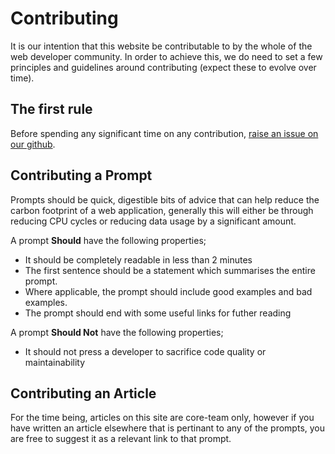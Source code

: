 # Contributing

It is our intention that this website be contributable to by the whole of the web developer community. In order to achieve this, we do need to set a few principles and guidelines around contributing (expect these to evolve over time).

## The first rule

Before spending any significant time on any contribution, [raise an issue on our github](https://github.com/mikeyhogarth/green-web-dev/issues).

## Contributing a Prompt

Prompts should be quick, digestible bits of advice that can help reduce the carbon footprint of a web application, generally this will either be through reducing CPU cycles or reducing data usage by a significant amount.

A prompt **Should** have the following properties;

- It should be completely readable in less than 2 minutes
- The first sentence should be a statement which summarises the entire prompt.
- Where applicable, the prompt should include good examples and bad examples.
- The prompt should end with some useful links for futher reading

A prompt **Should Not** have the following properties;

- It should not press a developer to sacrifice code quality or maintainability

## Contributing an Article

For the time being, articles on this site are core-team only, however if you have written an article elsewhere that is pertinant to any of the prompts, you are free to suggest it as a relevant link to that prompt.
